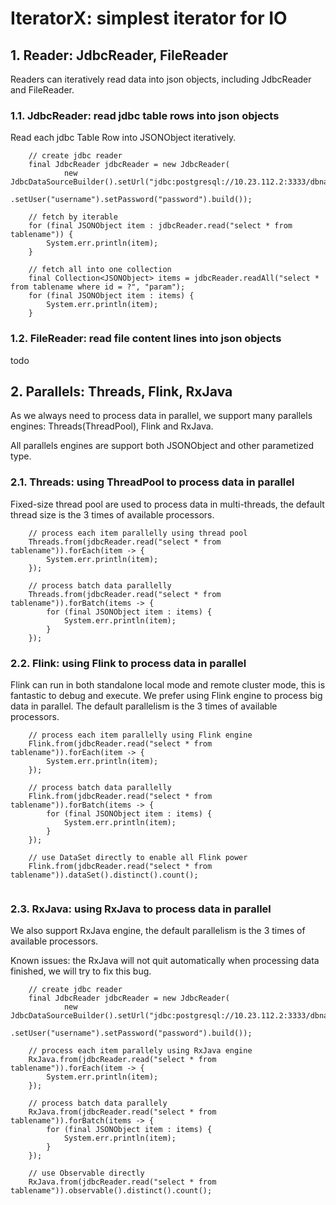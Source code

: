 # IteratorX: simplest iterator for IO

## 1. Reader: JdbcReader, FileReader

Readers can iteratively read data into json objects, including JdbcReader and FileReader.

### 1.1. JdbcReader: read jdbc table rows into json objects

Read each jdbc Table Row into JSONObject iteratively.

```	
	// create jdbc reader
	final JdbcReader jdbcReader = new JdbcReader(
			new JdbcDataSourceBuilder().setUrl("jdbc:postgresql://10.23.112.2:3333/dbname")
					.setUser("username").setPassword("password").build());
	
	// fetch by iterable
	for (final JSONObject item : jdbcReader.read("select * from tablename")) {
		System.err.println(item);
	}
	
	// fetch all into one collection
	final Collection<JSONObject> items = jdbcReader.readAll("select * from tablename where id = ?", "param");
	for (final JSONObject item : items) {
		System.err.println(item);
	}
```
### 1.2. FileReader: read file content lines into json objects
todo

## 2. Parallels: Threads, Flink, RxJava

As we always need to process data in parallel, we support many parallels engines: Threads(ThreadPool), Flink and RxJava.

All parallels engines are support both JSONObject and other parametized type.

### 2.1. Threads: using ThreadPool to process data in parallel

Fixed-size thread pool are used to process data in multi-threads, the default thread size is the 3 times of available processors.

```	
	// process each item parallelly using thread pool
	Threads.from(jdbcReader.read("select * from tablename")).forEach(item -> {
		System.err.println(item);
	});
	
	// process batch data parallelly
	Threads.from(jdbcReader.read("select * from tablename")).forBatch(items -> {
		for (final JSONObject item : items) {
			System.err.println(item);
		}
	});
```
### 2.2. Flink: using Flink to process data in parallel

Flink can run in both standalone local mode and remote cluster mode, this is fantastic to debug and execute. We prefer using Flink engine to process big data in parallel. The default parallelism is the 3 times of available processors.

```	
	// process each item parallelly using Flink engine
	Flink.from(jdbcReader.read("select * from tablename")).forEach(item -> {
		System.err.println(item);
	});
	
	// process batch data parallelly
	Flink.from(jdbcReader.read("select * from tablename")).forBatch(items -> {
		for (final JSONObject item : items) {
			System.err.println(item);
		}
	});
	
	// use DataSet directly to enable all Flink power
	Flink.from(jdbcReader.read("select * from tablename")).dataSet().distinct().count();
	
```
### 2.3. RxJava: using RxJava to process data in parallel

We also support RxJava engine, the default parallelism is the 3 times of available processors.

Known issues: the RxJava will not quit automatically when processing data finished, we will try to fix this bug.

```	
	// create jdbc reader
	final JdbcReader jdbcReader = new JdbcReader(
			new JdbcDataSourceBuilder().setUrl("jdbc:postgresql://10.23.112.2:3333/dbname")
					.setUser("username").setPassword("password").build());

	// process each item parallely using RxJava engine
	RxJava.from(jdbcReader.read("select * from tablename")).forEach(item -> {
		System.err.println(item);
	});
	
	// process batch data parallely
	RxJava.from(jdbcReader.read("select * from tablename")).forBatch(items -> {
		for (final JSONObject item : items) {
			System.err.println(item);
		}
	});
	
	// use Observable directly
	RxJava.from(jdbcReader.read("select * from tablename")).observable().distinct().count();
```


